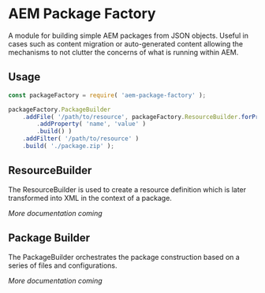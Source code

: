 # AEM Package Factory

A module for building simple AEM packages from JSON objects.  Useful 
in cases such as content migration or auto-generated content allowing 
the mechanisms to not clutter the concerns of what is running within AEM.

## Usage

```javascript
const packageFactory = require( 'aem-package-factory' );

packageFactory.PackageBuilder
    .addFile( '/path/to/resource', packageFactory.ResourceBuilder.forPrimaryType( 'resource', 'nt:unstructured' )
        .addProperty( 'name', 'value' )
        .build() )
    .addFilter( '/path/to/resource' )
    .build( './package.zip' );
```

## ResourceBuilder

The ResourceBuilder is used to create a resource definition which is 
later transformed into XML in the context of a package.

_More documentation coming_

## Package Builder

The PackageBuilder orchestrates the package construction based on a 
series of files and configurations.

_More documentation coming_